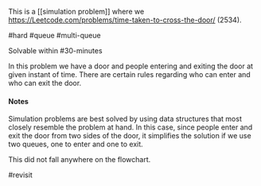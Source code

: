 This is a [[simulation problem]] where we https://Leetcode.com/problems/time-taken-to-cross-the-door/  (2534).

#hard #queue #multi-queue 


Solvable within #30-minutes

In this problem we have a door and people entering and exiting the door at given instant of time. There are certain rules regarding who can enter and who can exit the door. 

#### Notes

Simulation problems are best solved by using data structures that most closely resemble the problem at hand. In this case, since people enter and exit the door from two sides of the door, it simplifies the solution if we use two queues, one to enter and one to exit. 

This did not fall anywhere on the flowchart. 

#revisit 